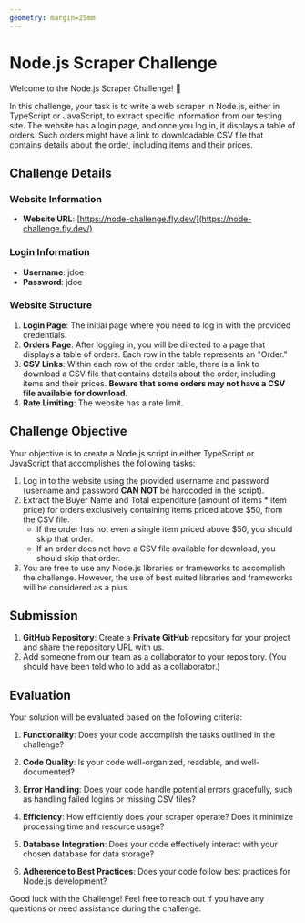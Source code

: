 ```yaml
---
geometry: margin=25mm
---
```


# Node.js Scraper Challenge

Welcome to the Node.js Scraper Challenge! :tada:

In this challenge, your task is to write a web scraper in Node.js, either in TypeScript or JavaScript, to extract specific information from our testing site.
The website has a login page, and once you log in, it displays a table of orders.
Such orders might have a link to downloadable CSV file that contains details about the order, including items and their prices.

## Challenge Details

### Website Information

- **Website URL**: [https://node-challenge.fly.dev/](https://node-challenge.fly.dev/)

### Login Information

- **Username**: jdoe
- **Password**: jdoe

### Website Structure

1. **Login Page**: The initial page where you need to log in with the provided credentials.
2. **Orders Page**: After logging in, you will be directed to a page that displays a table of orders. Each row in the table represents an "Order."
3. **CSV Links**: Within each row of the order table, there is a link to download a CSV file that contains details about the order, including items and their prices.
                  **Beware that some orders may not have a CSV file available for download.**
4. **Rate Limiting**: The website has a rate limit.

## Challenge Objective

Your objective is to create a Node.js script in either TypeScript or JavaScript that accomplishes the following tasks:

1. Log in to the website using the provided username and password (username and password **CAN NOT** be hardcoded in the script).
2. Extract the Buyer Name and Total expenditure (amount of items * item price) for orders exclusively containing items priced above $50, from the CSV file.
   - If the order has not even a single item priced above $50, you should skip that order.
   - If an order does not have a CSV file available for download, you should skip that order.
3. You are free to use any Node.js libraries or frameworks to accomplish the challenge. However, the use of best suited libraries and frameworks will be considered as a plus.

## Submission

1. **GitHub Repository**: Create a **Private GitHub** repository for your project and share the repository URL with us.
2. Add someone from our team as a collaborator to your repository. (You should have been told who to add as a collaborator.)

## Evaluation

Your solution will be evaluated based on the following criteria:

1. **Functionality**: Does your code accomplish the tasks outlined in the challenge?

2. **Code Quality**: Is your code well-organized, readable, and well-documented?

3. **Error Handling**: Does your code handle potential errors gracefully, such as handling failed logins or missing CSV files?

4. **Efficiency**: How efficiently does your scraper operate? Does it minimize processing time and resource usage?

5. **Database Integration**: Does your code effectively interact with your chosen database for data storage?

6. **Adherence to Best Practices**: Does your code follow best practices for Node.js development?

Good luck with the Challenge! Feel free to reach out if you have any questions or need assistance during the challenge.

